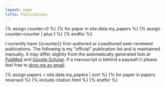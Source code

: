 ```yaml
---
layout: page
title: Publications
---
```


{% assign counter=0 %}
{% for paper in site.data.my_papers %}
  {% assign counter=counter | plus:1 %}
{% endfor %}

I currently have {{counter}} first-authored or coauthored peer-reviewed publications. The
following is my "official" publication list and is maintained manually. It may differ
slightly from the automatically generated lists at
[PubMed](https://www.ncbi.nlm.nih.gov/pubmed/?term=mathias+sr%5BAuthor%5D) and
[Google Scholar](https://scholar.google.com/citations?user=fRRZs_4AAAAJ&hl=en). If a
manuscript is behind a paywall 🙄 please feel free to
[drop me an email](mailto:reprints@crackedbassoon.com).

{% assign papers = site.data.my_papers | sort %}
{% for paper in papers reversed %}
  {% include citation.html %}
{% endfor %}

